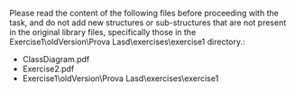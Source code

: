 Please read the content of the following files before proceeding with the task, and do not add new structures or sub-structures that are not present in the original library files, specifically those in the Exercise1\oldVersion\Prova Lasd\exercises\exercise1 directory.:

*   ClassDiagram.pdf
*   Exercise2.pdf
*   Exercise1\oldVersion\Prova Lasd\exercises\exercise1
